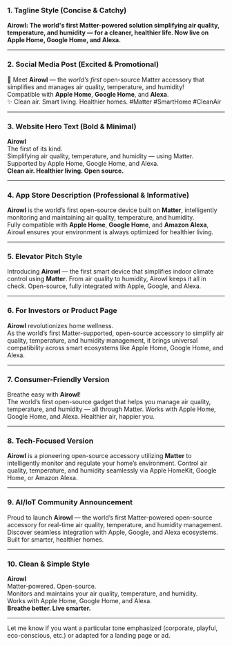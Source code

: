 
### **1. Tagline Style (Concise & Catchy)**
**Airowl: The world's first Matter-powered solution simplifying air quality, temperature, and humidity — for a cleaner, healthier life. Now live on Apple Home, Google Home, and Alexa.**

---

### **2. Social Media Post (Excited & Promotional)**
🚀 Meet **Airowl** — the *world’s first* open-source Matter accessory that simplifies and manages air quality, temperature, and humidity!  
Compatible with **Apple Home**, **Google Home**, and **Alexa**.  
✨ Clean air. Smart living. Healthier homes. #Matter #SmartHome #CleanAir

---

### **3. Website Hero Text (Bold & Minimal)**
**Airowl**  
The first of its kind.  
Simplifying air quality, temperature, and humidity — using Matter.  
Supported by Apple Home, Google Home, and Alexa.  
**Clean air. Healthier living. Open source.**

---

### **4. App Store Description (Professional & Informative)**
**Airowl** is the world’s first open-source device built on **Matter**, intelligently monitoring and maintaining air quality, temperature, and humidity.  
Fully compatible with **Apple Home**, **Google Home**, and **Amazon Alexa**, Airowl ensures your environment is always optimized for healthier living.

---

### **5. Elevator Pitch Style**
Introducing **Airowl** — the first smart device that simplifies indoor climate control using **Matter**. From air quality to humidity, Airowl keeps it all in check. Open-source, fully integrated with Apple, Google, and Alexa.

---

### **6. For Investors or Product Page**
**Airowl** revolutionizes home wellness.  
As the world’s first Matter-supported, open-source accessory to simplify air quality, temperature, and humidity management, it brings universal compatibility across smart ecosystems like Apple Home, Google Home, and Alexa.

---

### **7. Consumer-Friendly Version**
Breathe easy with **Airowl**!  
The world’s first open-source gadget that helps you manage air quality, temperature, and humidity — all through Matter. Works with Apple Home, Google Home, and Alexa. Healthier air, happier you.

---

### **8. Tech-Focused Version**
**Airowl** is a pioneering open-source accessory utilizing **Matter** to intelligently monitor and regulate your home’s environment. Control air quality, temperature, and humidity seamlessly via Apple HomeKit, Google Home, or Amazon Alexa.

---

### **9. AI/IoT Community Announcement**
Proud to launch **Airowl** — the world’s first Matter-powered open-source accessory for real-time air quality, temperature, and humidity management. Discover seamless integration with Apple, Google, and Alexa ecosystems. Built for smarter, healthier homes.

---

### **10. Clean & Simple Style**
**Airowl**  
Matter-powered. Open-source.  
Monitors and maintains your air quality, temperature, and humidity.  
Works with Apple Home, Google Home, and Alexa.  
**Breathe better. Live smarter.**

---

Let me know if you want a particular tone emphasized (corporate, playful, eco-conscious, etc.) or adapted for a landing page or ad.
